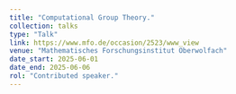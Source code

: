 ```yaml
---
title: "Computational Group Theory."
collection: talks
type: "Talk"
link: https://www.mfo.de/occasion/2523/www_view
venue: "Mathematisches Forschungsinstitut Oberwolfach"
date_start: 2025-06-01
date_end: 2025-06-06
rol: "Contributed speaker."
---
```

